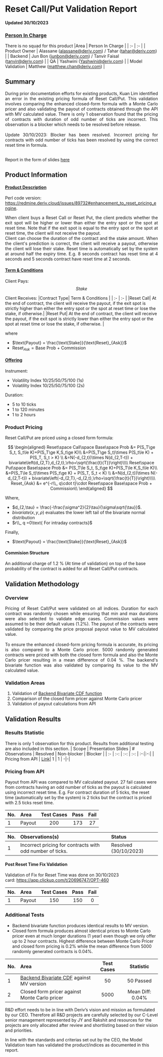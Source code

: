 # Reset Call/Put Validation Report 
#### Updated 30/10/2023 

### <u>Person In Charge</u>
There is no squad for this product
|Area | Person In Charge | 
| :- | :- | 
| Product Owner | Alassane (alassane@deriv.com) / Tahar (tahar@deriv.com) | 
| Backend | Jun Bon (junbon@deriv.com) / Tanvir Faisal (tanvir@deriv.com) | 
| QA | Yashwini (Yashwini@deriv.com) | 
| Model Validation | Matthew (matthew.chan@deriv.com) |

## Summary
<div align='justify'>
During prior documentation efforts for existing products, Kuan Lim identified an error in the existing pricing formula of Reset Call/Put. This validation involves comparing the enhanced closed-form formula with a Monte Carlo pricer and also validating the payout of contracts obtained through the API with MV calculated value. There is only 1 observation found that the pricing of contracts with duration of odd number of ticks are incorrect. This observation is a blocker which needs to be resolved before release.
<br><br>
Update 30/10/2023: Blocker has been resolved. Incorrect pricing for contracts with odd number of ticks has been resolved by using the correct reset time in formula.<br>
 
<br>Report in the form of slides [here](https://docs.google.com/presentation/d/1oqntcdwL-5BAeS7cxK8dDTLYZwEaqVH4KwMh9dHg7UU/edit#slide=id.g242917dc3c0_0_6)
 
</div>

## Product Information

#### <u>Product Description</u>
Perl code version: https://redmine.deriv.cloud/issues/89732#enhancement_to_reset_pricing_engine. <br>
<div align='justify'>
When client buys a Reset Call or Reset Put, the client predicts whether the exit spot will be higher or lower than either the entry spot or the spot at reset time. Note that if the exit spot is equal to the entry spot or the spot at reset time, the client will not receive the payout.<br>
Client can choose the duration of the contract and the stake amount. When the client's prediction is correct, the client will receive a payout, otherwise the client will lose their stake. Reset time is automatically set by the system at around half the expiry time. E.g. 8 seconds contract has reset time at 4 seconds and 5 seconds contract have reset time at 2 seconds. 
 
</div>

#### <u>Term & Conditions</u>

Client Pays: 
$$Stake$$

Client Receives:
|Contract Type| Term & Conditions |
| :- | :- | 
|Reset Call|  At the end of contract, the client will receive the payout, if the exit spot is strictly higher than either the entry spot or the spot at reset time or lose the stake, if otherwise.| 
|Reset Put| At the end of contract, the client will receive the payout, if the exit spot is strictly lower than either the entry spot or the spot at reset time or lose the stake, if otherwise. | 

where

* $\text{Payout} = \frac{\text{Stake}}{\text{Reset}_{Ask}}$
* $\text{Reset}_{Ask} = \text{Base Prob + Commission}$

#### <u>Offering</u>

Instrument:
* Volatility Index 10/25/50/75/100 (1s)
* Volatility Index 10/25/50/75/100 (2s)

Duration:
* 5 to 10 ticks
* 1 to 120 minutes
* 1 to 2 hours

### Product Pricing

Reset Call/Put are priced using a closed form formula:

$$
\begin{aligned}
Reset\space Call\space Base\space Prob &= P(S_T\ge S_t, S_t\le K)+P(S_T\ge K,S_t\ge K)\\
&=P(S_T\ge S_t)\times P(S_t\le K) + P(S_T, S_t > K) \\
&=N(-d_{2,t})\times N(d_{2,T-t}) + bivariate\left(d_{2,T},d_{2,t},\rho=\sqrt{\frac{t}{T}}\right)\\\\
Reset\space Put\space Base\space Prob &= P(S_T\le S_t, S_t\ge K)+P(S_T\le K,S_t\le K)\\
&=P(S_T\le S_t)\times P(S_t\ge K) + P(S_T, S_t < K) \\
&=N(d_{2,t})\times N(-d_{2,T-t}) + bivariate\left(-d_{2,T},-d_{2,t},\rho=\sqrt{\frac{t}{T}}\right)\\\\
Reset_{Ask} &= e^{-r\\_ q\cdot t}\cdot Reset\space Base\space Prob + Commission\\
\end{aligned}
$$

Where, 
* $d_{2,\tau} = \frac{-\frac{\sigma^2}{2}\tau}{\sigma\sqrt{\tau}}$.
* $bivariate(x, y, \rho) \text{ evaluates the lower left tail of the bivariate normal distribution}$
* $r\\_ q =0\text{ For intraday contracts}$

Finally,
* $\text{Payout} = \frac{\text{Stake}}{\text{Reset}_{Ask}}$

#### Commision Structure
An additional charge of 1.2 % (At time of validation) on top of the base probability of the contract is added for all Reset Call/Put contracts.

## Validation Methodology
### Overview
<div align='justify'>
Pricing of Reset Call/Put were validated on all indices. Duration for each contract was randomly chosen while ensuring that min and max durations were also selected to validate edge cases. Commission values were assumed to be their default values (1.2%). The payout of the contracts were validated by comparing the price proposal payout value to MV calculated value. <br>
<br>
To ensure the enhanced closed-form pricing formula is accurate, its pricing is also compared to a Monte Carlo pricer. 5000 randomly generated contracts were priced with both the closed form formula and also the Monte Carlo pricer resulting in a mean difference of 0.04 %. The backend's bivariate function was also validated by comparing its value to the MV calculated value. 
 </div>

### Validation Areas
1) Validation of [Backend Bivariate CDF function](https://github.com/regentmarkets/perl-Pricing-Engine-Reset/blob/2c70b4f2a6861923e5a64a9eee3038af84015a94/lib/Pricing/Engine/Reset.pm#L69)
2) Comparison of the closed form pricer against Monte Carlo pricer
3) Validation of payout calculations from API


## Validation Results
### Results Statistic
There is only 1 observation for this product. Results from additional testing are also included in this section. 
| Scope | Presentation Slides | # Observations | Resolved | Non-blocker | Blocker |
| :- | :-: | :-: | :-: | :-:|:-:|
| Pricing from API | [Link](https://docs.google.com/presentation/d/1oqntcdwL-5BAeS7cxK8dDTLYZwEaqVH4KwMh9dHg7UU/edit#slide=id.g242917dc3c0_0_6)| 1 | 1 | -|-|

### Pricing from API
Payout from API was compared to MV calculated payout. 27 fail cases were from contracts having an odd number of ticks as the payout is calculated using incorrect reset time. E.g. For contract duration of 5 ticks, the reset time (automatically set by the system) is 2 ticks but the contract is priced with 2.5 ticks reset time. 

|No.| Area | Test Cases | Pass | Fail |
| :- | :- | :-: | :-: |  :-: | 
|1| Payout | 200 | 173 | 27 | 

|No. | Observations(s) | Status |
| :- | :- | :- |
|1 | Incorrect pricing for contracts with odd number of ticks. | Resolved (30/10/2023)|

#### Post Reset Time Fix Validation 
Validation of Fix for Reset Time was done on 30/10/2023 <br>
card: https://app.clickup.com/t/20696747/OPT-460

|No.| Area | Test Cases | Pass | Fail |
| :- | :- | :-: | :-: |  :-: | 
|1| Payout | 150 | 150 | 0 | 

### Additional Tests  
* Backend bivariate function produces identical results to MV version. 
* Closed form formula produces almost identical prices to Monte Carlo pricer even at much longer durations (1 year) even though we only offer up to 2 hour contracts. Highest difference between Monte Carlo Pricer and closed form pricing is 0.2% while the mean difference from 5000 randomly generated contracts is 0.04%.

|No.| Area | Test Cases | Statistic |
| :- | :- | :-: | :-: | 
|1| [Backend Bivariate CDF](https://github.com/regentmarkets/perl-Pricing-Engine-Reset/blob/2c70b4f2a6861923e5a64a9eee3038af84015a94/lib/Pricing/Engine/Reset.pm#L69) against MV version | 50 | 50 Passed | 
|2| Closed form pricer against Monte Carlo pricer | 5000 |  Mean Diff: 0.04% | 

R&D effort needs to be in line with Deriv’s vision and mission as formulated by our CEO. Therefore all R&D projects are carefully selected by our C-Level senior management represented by JY and Rakshit and resources for the projects are only allocated after review and shortlisting based on their vision and priorities. 

In line with the standards and criterias set out by the CEO, the Model Validation team has validated the product/indices as documented in this report.